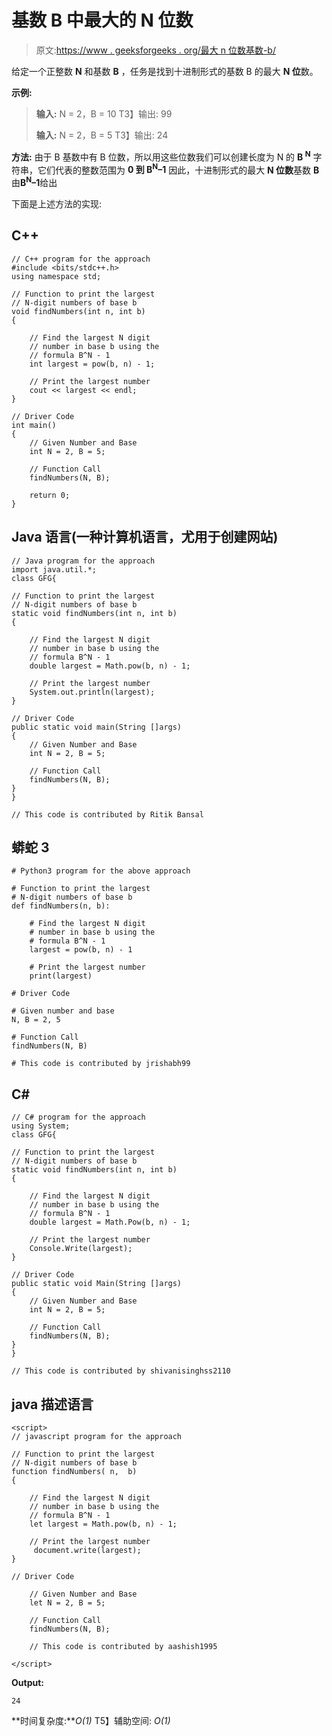 # 基数 B 中最大的 N 位数

> 原文:[https://www . geeksforgeeks . org/最大 n 位数基数-b/](https://www.geeksforgeeks.org/largest-n-digit-number-in-base-b/)

给定一个正整数 **N** 和基数 **B** ，任务是找到十进制形式的基数 B 的最大 **N 位**数。

**示例:**

> **输入:** N = 2，B = 10
> T3】输出: 99
> 
> **输入:** N = 2，B = 5
> T3】输出: 24

**方法:**
由于 B 基数中有 B 位数，所以用这些位数我们可以创建长度为 N 的 **B <sup>N</sup>** 字符串，它们代表的整数范围为 **0 到 B<sup>N</sup>–1**
因此，十进制形式的最大 **N 位数**基数 **B** 由**B<sup>N</sup>–1**给出

下面是上述方法的实现:

## C++

```
// C++ program for the approach
#include <bits/stdc++.h>
using namespace std;

// Function to print the largest
// N-digit numbers of base b
void findNumbers(int n, int b)
{

    // Find the largest N digit
    // number in base b using the
    // formula B^N - 1
    int largest = pow(b, n) - 1;

    // Print the largest number
    cout << largest << endl;
}

// Driver Code
int main()
{
    // Given Number and Base
    int N = 2, B = 5;

    // Function Call
    findNumbers(N, B);

    return 0;
}
```

## Java 语言(一种计算机语言，尤用于创建网站)

```
// Java program for the approach
import java.util.*;
class GFG{

// Function to print the largest
// N-digit numbers of base b
static void findNumbers(int n, int b)
{

    // Find the largest N digit
    // number in base b using the
    // formula B^N - 1
    double largest = Math.pow(b, n) - 1;

    // Print the largest number
    System.out.println(largest);
}

// Driver Code
public static void main(String []args)
{
    // Given Number and Base
    int N = 2, B = 5;

    // Function Call
    findNumbers(N, B);
}
}

// This code is contributed by Ritik Bansal
```

## 蟒蛇 3

```
# Python3 program for the above approach

# Function to print the largest
# N-digit numbers of base b
def findNumbers(n, b):

    # Find the largest N digit
    # number in base b using the
    # formula B^N - 1
    largest = pow(b, n) - 1

    # Print the largest number
    print(largest)

# Driver Code

# Given number and base
N, B = 2, 5

# Function Call
findNumbers(N, B)

# This code is contributed by jrishabh99
```

## C#

```
// C# program for the approach
using System;
class GFG{

// Function to print the largest
// N-digit numbers of base b
static void findNumbers(int n, int b)
{

    // Find the largest N digit
    // number in base b using the
    // formula B^N - 1
    double largest = Math.Pow(b, n) - 1;

    // Print the largest number
    Console.Write(largest);
}

// Driver Code
public static void Main(String []args)
{
    // Given Number and Base
    int N = 2, B = 5;

    // Function Call
    findNumbers(N, B);
}
}

// This code is contributed by shivanisinghss2110
```

## java 描述语言

```
<script>
// javascript program for the approach

// Function to print the largest
// N-digit numbers of base b
function findNumbers( n,  b)
{

    // Find the largest N digit
    // number in base b using the
    // formula B^N - 1
    let largest = Math.pow(b, n) - 1;

    // Print the largest number
     document.write(largest);
}

// Driver Code

    // Given Number and Base
    let N = 2, B = 5;

    // Function Call
    findNumbers(N, B);

    // This code is contributed by aashish1995

</script>
```

**Output:**

```
24
```

**时间复杂度:***O(1)*
T5】辅助空间: *O(1)*